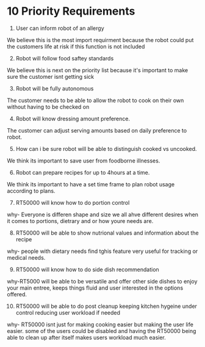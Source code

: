 # 10 Priority Requirements
1. User can inform robot of an allergy

We believe this is the most import requirment because the robot could put the customers life at risk if this function is not included

2. Robot will follow food saftey standards

We believe this is next on the priority list because it's important to make sure the customer isnt getting sick

3. Robot will be fully autonomous

The customer needs to be able to allow the robot to cook on their own without having to be checked on

4. Robot will know dressing amount preference.

The customer can adjust serving amounts based on daily preference to robot.

5. How can i be sure robot will be able to distinguish cooked vs uncooked.

We think its important to save user from foodborne illnesses.

6. Robot can prepare recipes for up to 4hours at a time.
     
We think its important to have a set time frame to plan robot usage according to plans.

7. RT50000 will know how to do portion control

why- Everyone is differen shape and size we all ahve different desires when it comes to portions, dietrary and or how youre needs are.

8. RT50000 will be able to show nutrional values and information about the recipe

why- people with dietary needs find tghis feature very useful for tracking or medical needs.

9. RT50000 will know how to do side dish recommendation

why-RT5000 will be able to be versatile and offer other side dishes to enjoy your main entree, keeps things fluid and user interested in the options offered.

10. RT50000 will be able to do post cleanup keeping kitchen hygeine under control reducing user workload if needed

why- RT50000 isnt just for making cooking easier but making the user life easier. some of the users could be disabled and having the RT50000 being able to clean up after itself makes users workload much easier.
